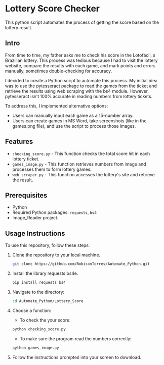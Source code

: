 # Lottery Score Checker

This python script automates the process of getting the score based on the lottery result.

## Intro

From time to time, my father asks me to check his score in the Lotofácil, a Brazilian lottery. This process was tedious because I had to visit the lottery website, compare the results with each game, and mark points and errors manually, sometimes double-checking for accuracy.

I decided to create a Python script to automate this process. My initial idea was to use the pytesseract package to read the games from the ticket and retrieve the results using web scraping with the bs4 module. However, pytesseract isn't 100% accurate in reading numbers from lottery tickets.

To address this, I implemented alternative options:

* Users can manually input each game as a 15-number array.
* Users can create games in MS Word, take screenshots (like in the games.png file), and use the script to process those images.

## Features 

 - ```checking_score.py``` - This function checks the total score hit in each lottery ticket.
 - ```games_image.py``` - This function retrieves numbers from image and processes them to form lottery games. 
 - ```web_scraper.py``` - This function accesses the lottery's site and retrieve the result.
 
## Prerequisites

- Python
- Required Python packages: `requests`, `bs4`
- Image_Reader project.

## Usage Instructions

To use this repository, follow these steps:

1. Clone the repository to your local machine.

   ```bash
   git clone https://github.com/RobisonTorres/Automate_Python.git

2. Install the library requests bs4e.

   ```bash
   pip install requests bs4

3. Navigate to the directory:

   ```bash
   cd Automate_Python/Lottery_Score

4. Choose a function:

    * To check the your score:
    ```bash
   python checking_score.py
    ```
    * To make sure the program read the numbers correctly:
    ```bash
   python games_image.py

5. Follow the instructions prompted into your screen to download.